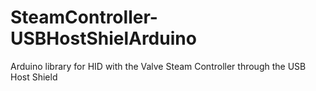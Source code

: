 # SteamController-USBHostShielArduino
Arduino library for HID with the Valve Steam Controller through the USB Host Shield
